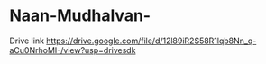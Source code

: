 # Naan-Mudhalvan-
Drive link
https://drive.google.com/file/d/12l89iR2S58R1lqb8Nn_q-aCu0NrhoMI-/view?usp=drivesdk
